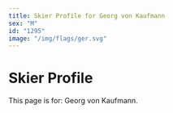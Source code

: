 ```yaml
---
title: Skier Profile for Georg von Kaufmann
sex: "M"
id: "1295"
image: "/img/flags/ger.svg" 
---
```


# Skier Profile

This page is for: Georg von Kaufmann.
    